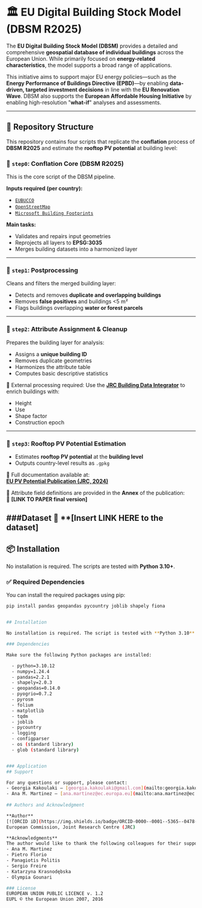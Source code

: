 # 🏛️ EU Digital Building Stock Model (DBSM R2025)

The **EU Digital Building Stock Model (DBSM)** provides a detailed and comprehensive **geospatial database of individual buildings** across the European Union. While primarily focused on **energy-related characteristics**, the model supports a broad range of applications.

This initiative aims to support major EU energy policies—such as the **Energy Performance of Buildings Directive (EPBD)**—by enabling **data-driven, targeted investment decisions** in line with the **EU Renovation Wave**. DBSM also supports the **European Affordable Housing Initiative** by enabling high-resolution "**what-if**" analyses and assessments.

---

## 📁 Repository Structure

This repository contains four scripts that replicate the **conflation** process of **DBSM R2025** and estimate the **rooftop PV potential** at building level:

### 🔹 `step0`: Conflation Core (DBSM R2025)
This is the core script of the DBSM pipeline.

**Inputs required (per country):**
- [`EUBUCCO`](https://eubucco.com)
- [`OpenStreetMap`](https://www.openstreetmap.org)
- [`Microsoft Building Footprints`](https://github.com/microsoft/GlobalMLBuildingFootprints)

**Main tasks:**
- Validates and repairs input geometries
- Reprojects all layers to **EPSG:3035**
- Merges building datasets into a harmonized layer

---

### 🔹 `step1`: Postprocessing
Cleans and filters the merged building layer:
- Detects and removes **duplicate and overlapping buildings**
- Removes **false positives** and buildings <5 m²
- Flags buildings overlapping **water or forest parcels**

---

### 🔹 `step2`: Attribute Assignment & Cleanup
Prepares the building layer for analysis:
- Assigns a **unique building ID**
- Removes duplicate geometries
- Harmonizes the attribute table
- Computes basic descriptive statistics

🔗 External processing required:
Use the [**JRC Building Data Integrator**](https://code.europa.eu/jrc-ghsl/building-data-integrator) to enrich buildings with:
- Height  
- Use  
- Shape factor  
- Construction epoch

---

### 🔹 `step3`: Rooftop PV Potential Estimation
- Estimates **rooftop PV potential** at the **building level**
- Outputs country-level results as `.gpkg`

📘 Full documentation available at:  
[**EU PV Potential Publication (JRC, 2024)**](https://op.europa.eu/en/publication-detail/-/publication/d418ba32-473e-11f0-85ba-01aa75ed71a1/language-en)

📝 Attribute field definitions are provided in the **Annex** of the publication:  
🔗 **[LINK TO PAPER final version]**

###Dataset 
🔗 **[Insert LINK HERE to the dataset]
---

## 📦 Installation

No installation is required. The scripts are tested with **Python 3.10+**.

### ✅ Required Dependencies

You can install the required packages using pip:

```bash
pip install pandas geopandas pycountry joblib shapely fiona


## Installation

No installation is required. The script is tested with **Python 3.10**.

### Dependencies

Make sure the following Python packages are installed:

  - python=3.10.12
  - numpy=1.24.4
  - pandas=2.2.1
  - shapely=2.0.3
  - geopandas=0.14.0
  - pyogrio=0.7.2
  - pyrosm
  - folium
  - matplotlib
  - tqdm
  - joblib
  - pycountry
  - logging
  - configparser
  - os (standard library)
  - glob (standard library)


### Application
## Support

For any questions or support, please contact:
- Georgia Kakoulaki — [georgia.kakoulaki@gmail.com](mailto:georgia.kakoulaki@gmail.com)  
- Ana M. Martinez — [ana.martinez@ec.europa.eu](mailto:ana.martinez@ec.europa.eu)
  
## Authors and Acknowledgment

**Author**  
[![ORCID iD](https://img.shields.io/badge/ORCID-0000--0001--5365--0478-a6ce39?style=flat-square&logo=orcid&logoColor=white)](https://orcid.org/0000-0001-5365-0478) Georgia Kakoulaki    
European Commission, Joint Research Centre (JRC)

**Acknowledgments**  
The author would like to thank the following colleagues for their support and great collaboration during the development of the **DBSM R2025**:
- Ana M. Martinez
- Pietro Florio  
- Panagiotis Politis  
- Sergio Freire  
- Katarzyna Krasnodębska  
- Olympia Gounari  

### License
EUROPEAN UNION PUBLIC LICENCE v. 1.2
EUPL © the European Union 2007, 2016

